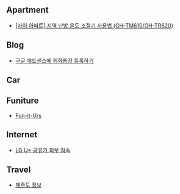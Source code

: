 ## Apartment

* [[자이 아파트] 지역 난방 온도 조절기 사용법 (GH-TM610/GH-TR620)](https://www.youtube.com/watch?v=g4KbS3r1epQ&list=PLIs3rbh8cePoPOWTOkNHovIakYAGqwKEi)



## Blog

- [구글 애드센스에 외화통장 등록하기](https://gddong22.tistory.com/95?utm_source=pocket_saves)



## Car



## Funiture

* [Fun-it-Urs](https://funiturs.com/)



## Internet

- [LG U+ 공유기 외부 접속](https://m.blog.naver.com/fullerene33/221386283209?utm_source=pocket_saves)



## Travel

- [제주도 정보](http://jejunim1.tistory.com/category/%EC%A0%9C%EC%A3%BC%EB%8F%84%EC%97%AC%ED%96%89?utm_source=pocket_saves)

